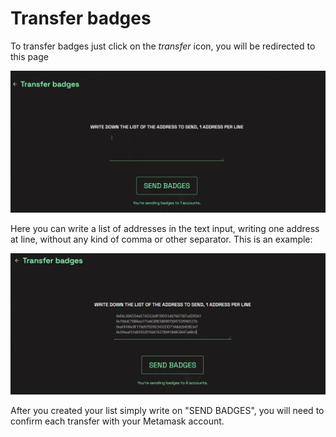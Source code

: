 # Transfer badges



To transfer badges just click on the _transfer_ icon, you will be redirected to this page

![](<../.gitbook/assets/transfer without address (1).png>)

Here you can write a list of addresses in the text input, writing one address at line, without any kind of comma or other separator. This is an example:

![](../.gitbook/assets/transfer.png)

After you created your list simply write on "SEND BADGES", you will need to confirm each transfer with your Metamask account.
